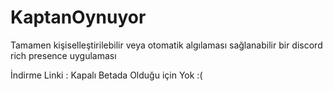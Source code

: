 # KaptanOynuyor
Tamamen kişiselleştirilebilir veya otomatik algılaması sağlanabilir bir discord rich presence uygulaması


İndirme Linki : Kapalı Betada Olduğu için Yok :(
